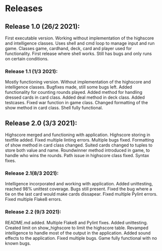 # Releases 

## Release 1.0 (26/2 2021):
First executable version.
Working without implementation of the highscore and intelligence classes.
Uses shell and cmd loop to manage input and run game.
Classes game, cardhand, deck, card and player used for functionality.
First release where shell works.
Still has bugs and only runs on certain conditions.

### Release 1.1 (1/3 2021):
Mostly functioning version.
Without implementation of the highscore and intelligence classes.
Bugfixes made, still some bugs left.
Added functionality for counting rounds played.
Added method for handling dressed cards in card class.
Added deal method in deck class.
Added testcases.
Fixed war function in game class.
Changed formatting of the show method in card class.
Shell fully functional.

## Release 2.0 (3/3 2021):
Highscore merged and functioning with application.
Highscore storing in textfile added.
Fixed multiple linting errors.
Multiple bugs fixed.
Formatting of show method in card class changed. 
Suited cards changed to tuples to store both value and name.
Roundwinner method introduced in game, to handle who wins the rounds.
Path issue in highscore class fixed.
Syntax fixes.

### Release 2.1(8/3 2021):
Intelligence incorporated and working with application.
Added unittesting, reached 98% unittest coverage.
Bugs still present.
Fixed the bug where a tie on the last card would make cards dissapear.
Fixed multiple Pylint errors.
Fixed multiple Flake8 errors.

### Release 2.2 (9/3 2021):
README.md added.
Multiple Flake8 and Pylint fixes.
Added unittesting.
Created limit on show_highscore to limit the highscore table.
Revamped intelligence to handle most of the output in the application.
Added sound effects to the application.
Fixed multiple bugs.
Game fully functional with no known bugs.
